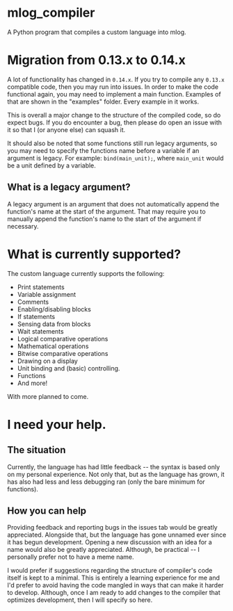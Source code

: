 # mlog_compiler
A Python program that compiles a custom language into mlog.

# Migration from 0.13.x to 0.14.x
A lot of functionality has changed in `0.14.x`. If you try to compile any `0.13.x` compatible code, then you may run into
issues. In order to make the code functional again, you may need to implement a main function. Examples of that are
shown in the "examples" folder. Every example in it works.

This is overall a major change to the structure of the compiled code, so do expect bugs. If you do encounter a bug, then
please do open an issue with it so that I (or anyone else) can squash it.

It should also be noted that some functions still run legacy arguments, so you may need to specify the functions name
before a variable if an argument is legacy. For example: `bind(main_unit);`, where `main_unit` would be a unit defined
by a variable.

## What is a legacy argument?
A legacy argument is an argument that does not automatically append the function's name at the start of the argument.
That may require you to manually append the function's name to the start of the argument if necessary.

# What is currently supported?
The custom language currently supports the following:
- Print statements
- Variable assignment
- Comments
- Enabling/disabling blocks
- If statements
- Sensing data from blocks
- Wait statements
- Logical comparative operations
- Mathematical operations
- Bitwise comparative operations
- Drawing on a display
- Unit binding and (basic) controlling. 
- Functions
- And more!

With more planned to come.

# I need your help.
## The situation
Currently, the language has had little feedback -- the syntax is based only on my personal experience. Not only that,
but as the language has grown, it has also had less and less debugging ran (only the bare minimum for functions).
## How you can help
Providing feedback and reporting bugs in the issues tab would be greatly appreciated. Alongside that, but the language
has gone unnamed ever since it has begun development. Opening a new discussion with an idea for a name would also be
greatly appreciated. Although, be practical -- I personally prefer not to have a meme name.

I would prefer if suggestions regarding the structure of compiler's code itself is kept to a minimal. This is entirely a
learning experience for me and I'd prefer to avoid having the code mangled in ways that can make it harder to develop.
Although, once I am ready to add changes to the compiler that optimizes development, then I will specify so here.
